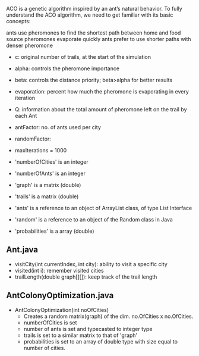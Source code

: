 ACO is a genetic algorithm inspired by an ant’s natural behavior. To fully understand the ACO algorithm, we need to get familiar with its basic concepts:

ants use pheromones to find the shortest path between home and food source
pheromones evaporate quickly
ants prefer to use shorter paths with denser pheromone

- c: original number of trails, at the start of the simulation
- alpha: controls the pheromone importance
- beta: controls the distance priority; beta>alpha for better results
- evaporation: percent how much the pheromone is evaporating in every iteration
- Q: information about the total amount of pheromone left on the trail by each Ant
- antFactor: no. of ants used per city
- randomFactor: 

- maxIterations = 1000
- 'numberOfCities' is an integer
- 'numberOfAnts' is an integer
- 'graph' is a matrix (double)
- 'trails' is a matrix (double)
- 'ants' is a reference to an object of ArrayList class, of type List<Ant> Interface 
- 'random' is a reference to an object of the Random class in Java
- 'probabilities' is a array (double)

## Ant.java

- visitCity(int currentIndex, int city): ability to visit a specific city
- visited(int i): remember visited cities
- trailLength(double graph[][]): keep track of the trail length

## AntColonyOptimization.java

- AntColonyOptimization(int noOfCities)
  - Creates a random matrix(graph) of the dim. no.OfCities x no.OfCities.
  - numberOfCities is set
  - number of ants is set and typecasted to integer type
  - trails is set to a similar matrix to that of 'graph'
  - probabilities is set to an array of double type with size equal to number of       cities.
  
